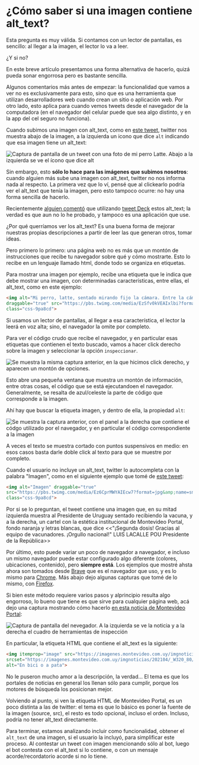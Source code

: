 # ¿Cómo saber si una imagen contiene alt_text?

Esta pregunta es muy válida. Si contamos con un lector de pantallas, 
es sencillo: al llegar a la imagen, el lector lo va a leer.

¿Y si no?

En este breve artículo presentamos una forma alternativa de hacerlo, 
quizá pueda sonar engorrosa pero es bastante sencilla.

Algunos comentarios más antes de empezar: la funcionalidad que vamos a ver no es 
exclusivamente para esto, sino que es una herramienta que utilizan desarrolladores 
web cuando crean un sitio o aplicación web. Por otro lado, esto aplica para 
cuando vemos tweets desde el navegador de la computadora (en el navegador del celular puede que sea algo distinto, 
y en la app del cel seguro no funciona).

Cuando subimos una imagen con alt_text, como en [este tweet](https://twitter.com/ro_laguna_/status/1383906634171224072),
twitter nos muestra abajo de la imagen, a la izquierda un icono que dice `alt` indicando que esa imagen tiene un alt_text:
 
![Captura de pantalla de un tweet con una foto de mi perro Latte. Abajo a la izquierda se ve el ícono que dice alt](https://github.com/rola93/altBotUY/blob/master/docs/media/latte_icono_alt_resaltado.png?raw=true)

Sin embargo, esto **sólo lo hace para las imágenes que subimos nosotros**: 
cuando alguien más sube una imagen con alt_text, twitter no nos informa nada al respecto. La primera vez que lo ví,
pensé que al clickearlo podría ver el alt_text que tenía la imagen, pero esto tampoco ocurre: no hay una forma 
sencilla de hacerlo.

Recientemente [alguien comentó](https://twitter.com/SarAusten/status/1386002316055269384) que utilizando 
[tweet Deck](https://tweetdeck.twitter.com) estos alt_text; la verdad 
es que aun no lo he probado, y tampoco es una aplicación que use.

¿Por qué querríamos ver los alt_text? Es una buena forma de mejorar nuestras propias descripciones a partir de leer 
las que generan otros, tomar ideas.

Pero primero lo primero: una página web no es más que un montón de instrucciones que recibe tu navegador sobre qué y cómo mostrarte.
Esto lo recibe en un lenguaje llamado html, donde todo se organiza en etiquetas.

Para mostrar una imagen por ejemplo, recibe una etiqueta que le indica que debe mostrar una imagen,
 con determinadas características, entre ellas, el alt_text, como en este ejemplo:
 
```html
<img alt="Mi perro, latte, sentado mirando fijo la cámara. Entre la cámara y él hay un plato de rissoto. La foto es en el living de mi casa" 
draggable="true" src="https://pbs.twimg.com/media/EzSfv0kVEAIxlbi?format=jpg&amp;name=small" 
class="css-9pa8cd">
```
 
Si usamos un lector de pantallas, al llegar a esa característica, el lector la leerá en voz alta; sino, 
el navegador la omite por completo.

Para ver el código crudo que recibe el navegador, y en particular esas etiquetas que contienen el texto buscado, vamos a hacer click derecho 
sobre la imagen y seleccionar la opción  `inspeccionar`. 

![Se muestra la misma captura anterior, en la que hicimos click derecho, y aparecen un montón de opciones.](https://github.com/rola93/altBotUY/blob/master/docs/media/latte_click_derecho.png?raw=true)

Esto abre una pequeña ventana que muestra un montón de información, entre otras cosas, 
el código que se está ejecutandoen el navegador. Generalmente, se resalta de azul/celeste la parte de código que corresponde a la imagen.

Ahí hay que buscar la etiqueta imagen, y dentro de ella, la propiedad `alt`:

![Se muestra la captura anterior, con el panel a la derecha que contiene el códgo utilizado por el navegador, 
y en particular el código correspondiente a la imagen](https://github.com/rola93/altBotUY/blob/master/docs/media/latte_twit_y_herramienta.png?raw=true)


A veces el texto se muestra cortado con puntos suspensivos en medio: en esos casos basta darle doble click al 
texto para que se muestre por completo.

Cuando el usuario no incluye un alt_text, twitter lo autocompleta con la palabra "Imagen", como en el siguiente ejemplo 
que tomé de [este tweet](https://twitter.com/portalmvd/status/1386689487221182470):

```html
<img alt="Imagen" draggable="true" 
src="https://pbs.twimg.com/media/Ez6CprMWYAIEcw7?format=jpg&amp;name=small" 
class="css-9pa8cd">
```
Por si se lo preguntan, el tweet contiene una imagen que, en su mitad izquierda muestra al Presidente de Uruguay sentado recibiendo la vacuna, y a la derecha, 
un cartel con la estética institucional de Montevideo Portal, fondo naranja y letras blancas, que dice <<"¡Segunda dosis! Gracias al equipo de vacunadores. 
¡Orgullo nacional!" LUIS LACALLE POU Presidente de la República>>

Por último, esto puede variar un poco de navegador a navegador, e incluso un mismo navegador puede estar configurado 
algo diferente (colores, ubicaciones, contenido), pero **siempre está**. Los ejemplos que mostré ahsta ahora son tomados 
desde [Brave](http://brave.com) que es el navegador que uso, y es lo mismo para 
[Chrome](https://www.google.com/intl/es/chrome/). Más abajo dejo algunas capturas que tomé de lo mismo, con 
[Firefox](https://www.mozilla.org/es-ES/firefox/new/).

Si bien este método requiere varios pasos y alprincipio resulta algo engorroso,
 lo bueno que tiene es que sirve para cualquier página web, acá dejo una captura mostrando 
 cómo hacerlo 
 [en esta noticia de Montevideo Portal](https://www.montevideo.com.uy/Noticias/Colectivo-Ciudad-Abierta-reclama-a-la-IM-que-vuelva-a-peatonalizar-la-rambla-los-domingos-uc784646):
 
 
![Captura de pantalla del nevegador. A la izquierda se ve la noticia y a la derecha el cuadro de herramientas de inspección](https://github.com/rola93/altBotUY/blob/master/docs/media/ejemplo_montevideo_portal.png?raw=true)

En particular, la etiqueta HTML que contiene el alt_text es la siguiente: 

```html
<img itemprop="image" src="https://imagenes.montevideo.com.uy/imgnoticias/202104/_W933_80/759739.jpg" 
srcset="https://imagenes.montevideo.com.uy/imgnoticias/202104/_W320_80/759739.jpg 1x, https://imagenes.montevideo.com.uy/imgnoticias/202104/_W640_80/759739.jpg 2x" 
alt="En bici o a pata">
```

No le puseron mucho amor a la descripción, la verdad... El tema es que los portales de noticias en general los llenan 
sólo para cumplir, porque los motores de búsqueda los posicionan mejor.

Volviendo al punto, si ven la etiqueta HTML de Montevideo Portal, es un poco distinta a las de twitter: el tema es que 
lo básico es poner la fuente de la imagen (source, src), el resto es todo opcional, incluso el orden. Incluso, podría 
no tener alt_text directamente.    

Para terminar, estamos analizando incluir como funcionalidad, obtener el `alt_text` de una imagen, si el usuario la incluyó, 
para simplificar este proceso. Al contestar un tweet con imagen mencionando sólo al bot, luego el bot contesta con el alt_text si lo contiene, 
o con un mensaje acorde/recordatorio acorde si no lo tiene.

